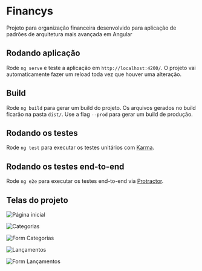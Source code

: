 # Financys

Projeto para organização financeira desenvolvido para aplicação de padrões de arquitetura mais avançada em Angular

## Rodando aplicação

Rode `ng serve` e teste a aplicação em `http://localhost:4200/`. O projeto vai automaticamente fazer um reload toda vez que houver uma alteração.

## Build

Rode `ng build` para gerar um build do projeto. Os arquivos gerados no build ficarão na pasta `dist/`. Use a flag `--prod` para gerar um build de produção.

## Rodando os testes

Rode `ng test` para executar os testes unitários com [Karma](https://karma-runner.github.io).

## Rodando os testes end-to-end

Rode `ng e2e` para executar os testes end-to-end via [Protractor](http://www.protractortest.org/).

## Telas do projeto

![Página inicial](https://i.imgur.com/gS1cIVw.png "Página inicial")

![Categorias](https://i.imgur.com/d1PKSGw.png "Categorias")

![Form Categorias](https://i.imgur.com/PdjFj8C.png "Form Categorias")

![Lançamentos](https://i.imgur.com/gS1cIVw.png "Lançamentos")

![Form Lançamentos](https://i.imgur.com/pedaTHP.png "Form Lançamentos")
